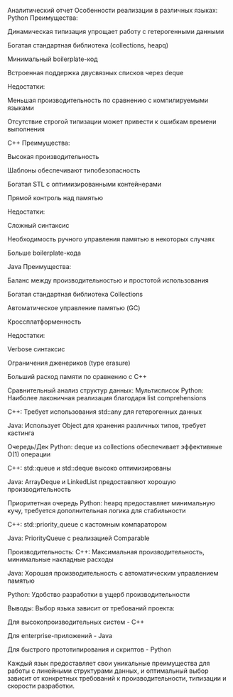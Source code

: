 Аналитический отчет
Особенности реализации в различных языках:
Python
Преимущества:

Динамическая типизация упрощает работу с гетерогенными данными

Богатая стандартная библиотека (collections, heapq)

Минимальный boilerplate-код

Встроенная поддержка двусвязных списков через deque

Недостатки:

Меньшая производительность по сравнению с компилируемыми языками

Отсутствие строгой типизации может привести к ошибкам времени выполнения

C++
Преимущества:

Высокая производительность

Шаблоны обеспечивают типобезопасность

Богатая STL с оптимизированными контейнерами

Прямой контроль над памятью

Недостатки:

Сложный синтаксис

Необходимость ручного управления памятью в некоторых случаях

Больше boilerplate-кода

Java
Преимущества:

Баланс между производительностью и простотой использования

Богатая стандартная библиотека Collections

Автоматическое управление памятью (GC)

Кроссплатформенность

Недостатки:

Verbose синтаксис

Ограничения дженериков (type erasure)

Больший расход памяти по сравнению с C++

Сравнительный анализ структур данных:
Мультисписок
Python: Наиболее лаконичная реализация благодаря list comprehensions

C++: Требует использования std::any для гетерогенных данных

Java: Использует Object для хранения различных типов, требует кастинга

Очередь/Дек
Python: deque из collections обеспечивает эффективные O(1) операции

C++: std::queue и std::deque высоко оптимизированы

Java: ArrayDeque и LinkedList предоставляют хорошую производительность

Приоритетная очередь
Python: heapq предоставляет минимальную кучу, требуется дополнительная логика для стабильности

C++: std::priority_queue с кастомным компаратором

Java: PriorityQueue с реализацией Comparable

Производительность:
C++: Максимальная производительность, минимальные накладные расходы

Java: Хорошая производительность с автоматическим управлением памятью

Python: Удобство разработки в ущерб производительности

Выводы:
Выбор языка зависит от требований проекта:

Для высокопроизводительных систем - C++

Для enterprise-приложений - Java

Для быстрого прототипирования и скриптов - Python

Каждый язык предоставляет свои уникальные преимущества для работы с линейными структурами данных, и оптимальный выбор зависит от конкретных требований к производительности, типизации и скорости разработки.
